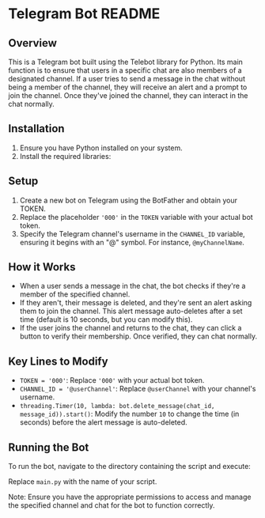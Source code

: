 # Telegram Bot README

## Overview
This is a Telegram bot built using the Telebot library for Python. Its main function is to ensure that users in a specific chat are also members of a designated channel. If a user tries to send a message in the chat without being a member of the channel, they will receive an alert and a prompt to join the channel. Once they've joined the channel, they can interact in the chat normally.

## Installation
1. Ensure you have Python installed on your system.
2. Install the required libraries:



## Setup
1. Create a new bot on Telegram using the BotFather and obtain your TOKEN.
2. Replace the placeholder `'000'` in the `TOKEN` variable with your actual bot token.
3. Specify the Telegram channel's username in the `CHANNEL_ID` variable, ensuring it begins with an "@" symbol. For instance, `@myChannelName`.

## How it Works
- When a user sends a message in the chat, the bot checks if they're a member of the specified channel.
- If they aren't, their message is deleted, and they're sent an alert asking them to join the channel. This alert message auto-deletes after a set time (default is 10 seconds, but you can modify this).
- If the user joins the channel and returns to the chat, they can click a button to verify their membership. Once verified, they can chat normally.

## Key Lines to Modify
- `TOKEN = '000'`: Replace `'000'` with your actual bot token.
- `CHANNEL_ID = '@userChannel'`: Replace `@userChannel` with your channel's username.
- `threading.Timer(10, lambda: bot.delete_message(chat_id, message_id)).start()`: Modify the number `10` to change the time (in seconds) before the alert message is auto-deleted.

## Running the Bot
To run the bot, navigate to the directory containing the script and execute:

Replace `main.py` with the name of your script.

Note: Ensure you have the appropriate permissions to access and manage the specified channel and chat for the bot to function correctly.

